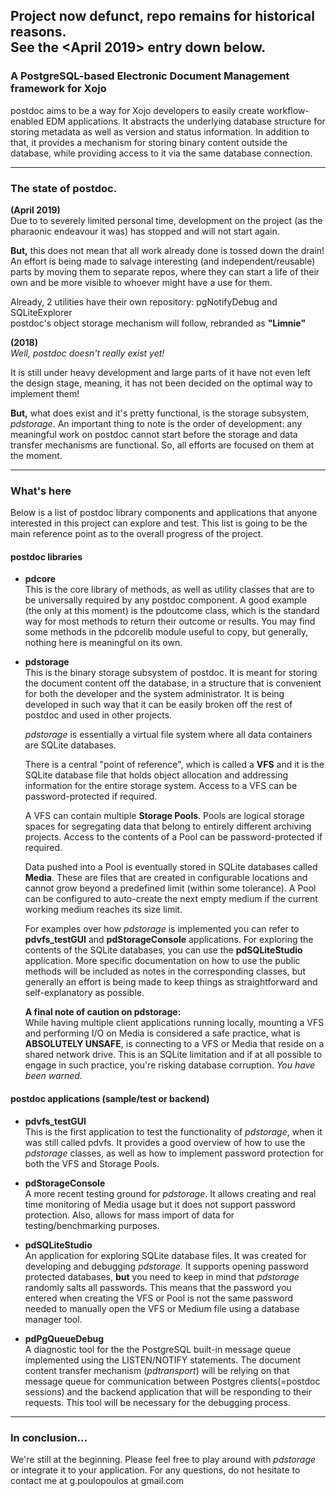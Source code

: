 ## Project now defunct, repo remains for historical reasons.<br/>See the <April 2019> entry down below.
### A PostgreSQL-based Electronic Document Management framework for Xojo
postdoc aims to be a way for Xojo developers to easily create workflow-enabled EDM applications. It abstracts the underlying database structure for storing metadata as well as version and status information. In addition to that, it provides a mechanism for storing binary content outside the database, while providing access to it via the same database connection.
- - -
### The state of postdoc.
**(April 2019)**  
Due to to severely limited personal time, development on the project (as the pharaonic endeavour it was) has stopped and will not start again.

**But,** this does not mean that all work already done is tossed down the drain!  
An effort is being made to salvage interesting (and independent/reusable) parts by moving them to separate repos, where they can start a life of their own and be more visible to whoever might have a use for them. 

Already, 2 utilities have their own repository: pgNotifyDebug and SQLiteExplorer  
postdoc's object storage mechanism will follow, rebranded as **"Limnie"**


**(2018)**  
*Well, postdoc doesn't really exist yet!*

It is still under heavy development and large parts of it have not even left the design stage, meaning, it has not been decided on the optimal way to implement them!

**But,** what does exist and it's pretty functional, is the storage subsystem, *pdstorage*.
An important thing to note is the order of development: any meaningful work on postdoc cannot start before the storage and data transfer mechanisms are functional. So, all efforts are focused on them at the moment.
- - - 
### What's here
Below is a list of postdoc library components and applications that anyone interested in this project can explore and test. This list is going to be the main reference point as to the overall progress of the project.
#### postdoc libraries

* **pdcore**\
   This is the core library of methods, as well as utility classes that are to be universally required by any postdoc component. A good example (the only at this moment) is the pdoutcome class, which is the standard way for most methods to return their outcome or results. You may find some methods in the pdcorelib module useful to copy, but generally, nothing here is meaningful on its own.

* **pdstorage**\
   This is the binary storage subsystem of postdoc. It is meant for storing the document content off the database, in a structure that is convenient for both the developer and the system administrator. It is being developed in such way that it can be easily broken off the rest of postdoc and used in other projects.
 
   *pdstorage* is essentially a virtual file system where all data containers are SQLite databases. 
   
   There is a central "point of reference", which is called a **VFS** and it is the SQLite database file that holds object allocation and addressing information for the entire storage system. Access to a VFS can be password-protected if required.
   
   A VFS can contain multiple **Storage Pools**. Pools are logical storage spaces for segregating data that belong to entirely different archiving projects. Access to the contents of a Pool can be password-protected if required.
   
   Data pushed into a Pool is eventually stored in SQLite databases called **Media**. These are files that are created in configurable locations and cannot grow beyond a predefined limit (within some tolerance). A Pool can be configured to auto-create the next empty medium if the current working medium reaches its size limit.
   
   For examples over how *pdstorage* is implemented you can refer to **pdvfs_testGUI** and **pdStorageConsole** applications. For exploring the contents of the SQLite databases, you can use the **pdSQLiteStudio** application. More specific documentation on how to use the public methods will be included as notes in the corresponding classes, but generally an effort is being made to keep things as straightforward and self-explanatory as possible.

   **A final note of caution on pdstorage:**\
   While having multiple client applications running locally, mounting a VFS and performing I/O on Media is considered a safe practice, what is **ABSOLUTELY UNSAFE**, is connecting to a VFS or Media that reside on a shared network drive. This is an SQLite limitation and if at all possible to engage in such practice, you're risking database corruption. *You have been warned.*

#### postdoc applications (sample/test or backend)
* **pdvfs_testGUI**\
 This is the first application to test the functionality of *pdstorage*, when it was still called pdvfs. It provides a good overview of how to use the *pdstorage* classes, as well as how to implement password protection for both the VFS and Storage Pools.
 
* **pdStorageConsole**\
   A more recent testing ground for *pdstorage*. It allows creating and real time monitoring of Media usage but it does not support password protection.
 Also, allows for mass import of data for testing/benchmarking purposes.
 
* **pdSQLiteStudio**\
   An application for exploring SQLite database files. It was created for developing and debugging *pdstorage*. It supports opening password protected databases, **but** you need to keep in mind that *pdstorage* randomly salts all passwords. This means that the password you entered when creating the VFS or Pool is not the same password needed to manually open the VFS or Medium file using a database manager tool.

* **pdPgQueueDebug**\
   A diagnostic tool for the the PostgreSQL built-in message queue implemented using the LISTEN/NOTIFY statements. The document content transfer mechanism (*pdtransport*) will be relying on that message queue for communication between Postgres clients(=postdoc sessions) and the backend application that will be responding to their requests. This tool will be necessary for the debugging process.
   
- - -
### In conclusion...
We're still at the beginning. Please feel free to play around with *pdstorage* or integrate it to your application. For any questions, do not hesitate to contact me at g.poulopoulos at gmail.com


